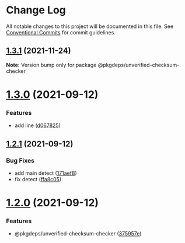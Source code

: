 # Change Log

All notable changes to this project will be documented in this file.
See [Conventional Commits](https://conventionalcommits.org) for commit guidelines.

## [1.3.1](https://github.com/pkgdeps/unverified-checksum-checker/compare/v1.3.0...v1.3.1) (2021-11-24)

**Note:** Version bump only for package @pkgdeps/unverified-checksum-checker





# [1.3.0](https://github.com/pkgdeps/unverified-checksum-checker/compare/v1.2.1...v1.3.0) (2021-09-12)


### Features

* add line ([d067825](https://github.com/pkgdeps/unverified-checksum-checker/commit/d0678252d4d52ada14905c88faf215920b7dcb49))





## [1.2.1](https://github.com/pkgdeps/unverified-checksum-checker/compare/v1.2.0...v1.2.1) (2021-09-12)


### Bug Fixes

* add main detect ([171aef8](https://github.com/pkgdeps/unverified-checksum-checker/commit/171aef8d87581edb7659f8ca0c6a2b839db7b848))
* fix detect ([ffa8c05](https://github.com/pkgdeps/unverified-checksum-checker/commit/ffa8c059254bf81c2c4e4704b027a72f96209507))





# [1.2.0](https://github.com/pkgdeps/unverified-checksum-checker/compare/v1.1.1...v1.2.0) (2021-09-12)


### Features

* @pkgdeps/unverified-checksum-checker ([375957e](https://github.com/pkgdeps/unverified-checksum-checker/commit/375957ef108749b09a6d11eb682a977acc5bb04e))
